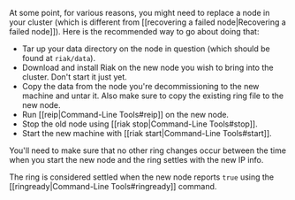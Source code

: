 At some point, for various reasons, you might need to replace a node in your cluster (which is different from [[recovering a failed node|Recovering a failed node]]). Here is the recommended way to go about doing that:

* Tar up your data directory on the node in question (which should be found at `riak/data`).
* Download and install Riak on the new node you wish to bring into the cluster. Don't start it just yet. 
* Copy the data from the node you're decommissioning to the new machine and untar it. Also make sure to copy the existing ring file to the new node.
* Run [[reip|Command-Line Tools#reip]] on the new node.
* Stop the old node using [[riak stop|Command-Line Tools#stop]].
* Start the new machine with [[riak start|Command-Line Tools#start]]. 

<div class="info">
You'll need to make sure that no other ring changes occur between the time when you start the new node and the ring settles with the new IP info.

The ring is considered settled when the new node reports `true` using the 
[[ringready|Command-Line Tools#ringready]] command.
</div>
